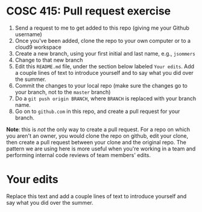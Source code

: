 # COSC 415: Pull request exercise

1. Send a request to me to get added to this repo (giving me your Github username)
2. Once you've been added, clone the repo to your own computer or to a cloud9 workspace
3. Create a new branch, using your first initial and last name, e.g., `jsommers`
4. Change to that new branch
3. Edit this `README.md` file, under the section below labeled `Your edits`.  Add a couple lines of text to introduce yourself and to say what you did over the summer.
4. Commit the changes to your local repo (make sure the changes go to your branch, not to the `master` branch)
5. Do a `git push origin BRANCH`, where `BRANCH` is replaced with your branch name.
6. Go on to `github.com` in this repo, and create a pull request for your branch.

**Note**: this is *not* the only way to create a pull request.  For a repo on which you aren't an owner, you would clone the repo on github, edit your clone, then create a pull request between your clone and the original repo.  The pattern we are using here is more useful when you're working in a team and performing internal code reviews of team members' edits.

# Your edits

Replace this text and add a couple lines of text to introduce yourself and say what you did over the summer.
